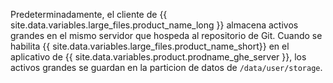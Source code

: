 Predeterminadamente, el cliente de {{ site.data.variables.large_files.product_name_long }} almacena activos grandes en el mismo servidor que hospeda al repositorio de Git. Cuando se habilita {{ site.data.variables.large_files.product_name_short}} en el aplicativo de {{ site.data.variables.product.prodname_ghe_server }}, los activos grandes se guardan en la particion de datos de `/data/user/storage`.
